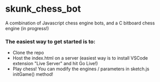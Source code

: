 # skunk_chess_bot
A combination of Javascript chess engine bots, and a C bitboard chess engine (in progress!)

### The easiest way to get started is to:
- Clone the repo
- Host the index.html on a server (easiest way is to install VSCode extension "Live Server" and hit Go Live!)
- Play chess! You can modify the engines / parameters in sketch.js initGame() method!
